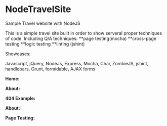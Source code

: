# NodeTravelSite
Sample Travel website with NodeJS

This is a simple travel site built in order to show serveral proper techniques of code. Including Q/A techniques:
  **page testing(mocha)
  **cross-page testing
  **logic testing
  **linting (jshint)

Showcases:

  Javascript, jQuery, NodeJs, Express, Mocha, Chai, ZombieJS, jshint, handlebars, Grunt, formidable, AJAX forms

<b>Home: </b>

<b>About: </b>

<b>404 Example: </b>

<b>About: </b>

<b>Page Testing: </b>
